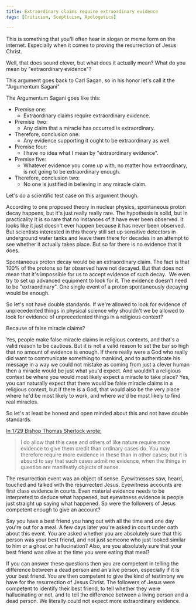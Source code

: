 ```yaml
---
title: Extraordinary claims require extraordinary evidence
tags: [Criticism, Scepticism, Apologetics]

---
```

This is something that you'll often hear in slogan or meme form on the internet. Especially when it comes to proving the resurrection of Jesus Christ. 

Well, that does sound clever, but what does it actually mean? What do you mean by "extraordinary evidence"?

This argument goes back to Carl Sagan, so in his honor let's call it the "Argumentum Sagani"

The Argumentum Sagani goes like this:

*   Premise one:
    *   Extraordinary claims require extraordinary evidence.
*   Premise  two:
    *   Any claim that a miracle has occurred is extraordinary.
*   Therefore, conclusion one:
    *   Any evidence supporting it ought to be extraordinary as well.
*   Premise four:
    *   I have no idea what I mean by "extraordinary evidence".
*   Premise five:
    *   Whatever evidence you come up with, no matter how extraordinary, is not going to be extraordinary enough.
*   Therefore, conclusion two:
    *   No one is justified in believing in any miracle claim.

Let's do a scientific test case on this argument though.

According to one proposed theory in nuclear physics, spontaneous proton decay happens, but it's just really really rare. The hypothesis is solid, but in practicality it is so rare that no instances of it have ever been observed. It looks like it just doesn't ever happen because it has never been observed. But scientists interested in this theory still set up sensitive detectors in underground water tanks and leave them there for decades in an attempt to see whether it actually takes place. But so far there is no evidence that it does.

Spontaneous proton decay would be an extraordinary claim. The fact is that 100% of the protons so far observed have not decayed. But that does not mean that it's impossible for us to accept evidence of such decay.  We even try to set up advanced equipment to look for it. The evidence doesn't need to be "extraordinary". One single event of a proton spontaneously decaying would be enough.

So let's not have double standards. If we're allowed to look for evidence of unprecedented things in physical science why shouldn't we be allowed to look for evidence of unprecedented things in a religious context?

Because of false miracle claims?

Yes, people make false miracle claims in religious contexts, and that's a valid reason to be cautious. But it is not a valid reason to set the bar so high that no amount of evidence is enough. If there really were a God who really did want to communicate something to mankind, and to authenticate his message in a way we could not mistake as coming from just a clever human then a miracle would be just what you'd expect. And wouldn’t a religious context be where you would most likely expect a miracle to take place? Yes, you can naturally expect that there would be false miracle claims in a religious context, but if there is a God, that would also be the very place where he'd be most likely to work, and where we'd be most likely to find real miracles.

So let's at least be honest and open minded about this and not have double standards.

[In 1729 Bishop Thomas Sherlock wrote:](https://www.bartleby.com/209/601.html)

> I do allow that this case and others of like nature require more evidence to give them credit than ordinary cases do. You may therefore require more evidence in these than in other cases; but it is absurd to say that such cases admit no evidence, when the things in question are manifestly objects of sense.

The resurrection event was an object of sense. Eyewitnesses saw, heard, touched and talked with the resurrected Jesus. Eyewitness accounts are first class evidence in courts. Even material evidence needs to be interpreted to deduce what happened, but eyewitness evidence is people just straight up saying what happened. So were the followers of Jesus competent enough to give an account?

Say you have a best friend you hang out with all the time and one day you're out for a meal. A few days later you're asked in court under oath about this event. You are asked whether you are absolutely sure that this person was your best friend, and not just someone who just looked similar to him or a ghost or hallucination? Also, are you absolutely sure that your best friend was alive at the time you were eating that meal?

If you can answer these questions then you are competent in telling the difference between a dead person and an alive person, especially if it is your best friend. You are then competent to give the kind of testimony we have for the resurrection of Jesus Christ. The followers of Jesus were competent to identify their best friend, to tell whether they were hallucinating or not, and to tell the difference between a living person and a dead person. We literally could not expect more extraordinary evidence.

